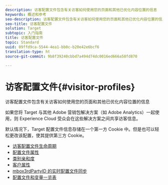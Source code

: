 ```yaml
---
description: 访客配置文件包含有关访客如何使用您的页面和其他已优化内容位置的信息
keywords: 概述和参考
seo-description: 访客配置文件包含有关访客如何使用您的页面和其他已优化内容位置的信息
seo-title: 访客配置文件
solution: Target
subtopic: 入门指南
title: 访客配置文件
topic: Standard
uuid: 09ffd9ca-5544-4ea1-bb0c-b20e42e6bcf6
translation-type: ht
source-git-commit: 9b8f39240cbbd7a494d74dc0016ed666a58fd870

---
```



# 访客配置文件{#visitor-profiles}

访客配置文件包含有关访客如何使用您的页面和其他已优化内容位置的信息

如果您将 Target 与其他 Adobe 营销包解决方案（如 Adobe Analytics）一起使用，则 Experience Cloud 受众会在这些解决方案之间共享访客信息。

默认情况下，Target 配置文件信息存储在一个第一方 Cookie 中。但是也可以轻松更改该配置，使其提供第三方 Cookie。

- [访客配置文件生命周期](visitor-profile-lifetime.md)
- [配置文件属性](profile-parameters.md)
- [类别亲和度](category-affinity.md)
- [客户属性](working-with-customer-attributes.md)
- [mbox3rdPartyID 的实时配置文件同步](3rd-party-id.md)
- [配置文件和变量一览表](variables-profiles-parameters-methods.md)
